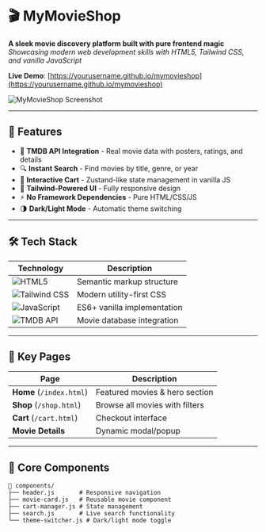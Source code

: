 # 🎬 MyMovieShop 

**A sleek movie discovery platform built with pure frontend magic**  
*Showcasing modern web development skills with HTML5, Tailwind CSS, and vanilla JavaScript*

**Live Demo**: [https://yourusername.github.io/mymovieshop](https://yourusername.github.io/mymovieshop)

![MyMovieShop Screenshot](https://via.placeholder.com/1920x600/111827/ffffff?text=MyMovieShop+Demo)

---

## 🌟 Features

- 🍿 **TMDB API Integration** - Real movie data with posters, ratings, and details  
- 🔍 **Instant Search** - Find movies by title, genre, or year  
- 🛒 **Interactive Cart** - Zustand-like state management in vanilla JS  
- 🎨 **Tailwind-Powered UI** - Fully responsive design  
- ⚡ **No Framework Dependencies** - Pure HTML/CSS/JS  
- 🌗 **Dark/Light Mode** - Automatic theme switching  

---

## 🛠 Tech Stack

| Technology | Description |
|------------|-------------|
| ![HTML5](https://img.shields.io/badge/HTML5-E34F26?style=for-the-badge&logo=html5&logoColor=white) | Semantic markup structure |
| ![Tailwind CSS](https://img.shields.io/badge/Tailwind_CSS-38B2AC?style=for-the-badge&logo=tailwind-css&logoColor=white) | Modern utility-first CSS |
| ![JavaScript](https://img.shields.io/badge/JavaScript-F7DF1E?style=for-the-badge&logo=javascript&logoColor=black) | ES6+ vanilla implementation |
| ![TMDB API](https://img.shields.io/badge/TMDB_API-01D277?style=for-the-badge&logo=themoviedatabase&logoColor=white) | Movie database integration |

---

## 🎥 Key Pages

| Page | Description |
|------|-------------|
| **Home** (`/index.html`) | Featured movies & hero section |
| **Shop** (`/shop.html`) | Browse all movies with filters |
| **Cart** (`/cart.html`) | Checkout interface |
| **Movie Details** | Dynamic modal/popup |

---

## 🧩 Core Components

```text
📁 components/
├── header.js       # Responsive navigation
├── movie-card.js   # Reusable movie component
├── cart-manager.js # State management
├── search.js       # Live search functionality
└── theme-switcher.js # Dark/light mode toggle